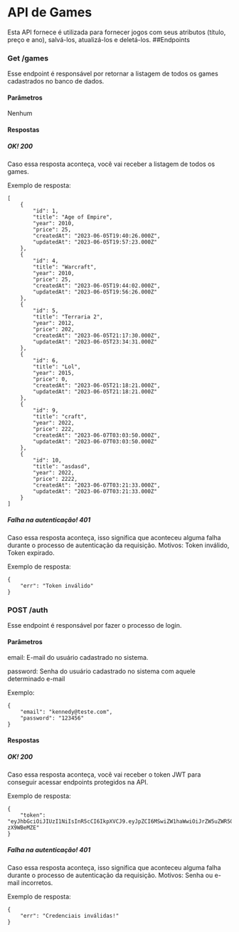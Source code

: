 # API de Games
Esta API fornece é utilizada para fornecer jogos com seus atributos (título, preço e ano), salvá-los, atualizá-los e deletá-los.
##Endpoints
### Get /games
Esse endpoint é responsável por retornar a listagem de todos os games cadastrados no banco de dados.
#### Parâmetros
Nenhum
#### Respostas
##### OK! 200
Caso essa resposta aconteça, você vai receber a listagem de todos os games.

Exemplo de resposta:
```
[
	{
		"id": 1,
		"title": "Age of Empire",
		"year": 2010,
		"price": 25,
		"createdAt": "2023-06-05T19:40:26.000Z",
		"updatedAt": "2023-06-05T19:57:23.000Z"
	},
	{
		"id": 4,
		"title": "Warcraft",
		"year": 2010,
		"price": 25,
		"createdAt": "2023-06-05T19:44:02.000Z",
		"updatedAt": "2023-06-05T19:56:26.000Z"
	},
	{
		"id": 5,
		"title": "Terraria 2",
		"year": 2012,
		"price": 202,
		"createdAt": "2023-06-05T21:17:30.000Z",
		"updatedAt": "2023-06-05T23:34:31.000Z"
	},
	{
		"id": 6,
		"title": "Lol",
		"year": 2015,
		"price": 0,
		"createdAt": "2023-06-05T21:18:21.000Z",
		"updatedAt": "2023-06-05T21:18:21.000Z"
	},
	{
		"id": 9,
		"title": "craft",
		"year": 2022,
		"price": 222,
		"createdAt": "2023-06-07T03:03:50.000Z",
		"updatedAt": "2023-06-07T03:03:50.000Z"
	},
	{
		"id": 10,
		"title": "asdasd",
		"year": 2022,
		"price": 2222,
		"createdAt": "2023-06-07T03:21:33.000Z",
		"updatedAt": "2023-06-07T03:21:33.000Z"
	}
]
```
##### Falha na autenticação! 401
Caso essa resposta aconteça, isso significa que aconteceu alguma falha durante o processo de autenticação da requisição. Motivos: Token inválido, Token expirado.

Exemplo de resposta:
```
{
	"err": "Token inválido"
}
```

### POST /auth
Esse endpoint é responsável por fazer o processo de login.
#### Parâmetros
email: E-mail do usuário cadastrado no sistema.

password: Senha do usuário cadastrado no sistema com aquele determinado e-mail

Exemplo:
```
{
	"email": "kennedy@teste.com",
	"password": "123456"
}
```
#### Respostas
##### OK! 200
Caso essa resposta aconteça, você vai receber o token JWT para conseguir acessar endpoints protegidos na API.

Exemplo de resposta:
```
{
	"token": "eyJhbGciOiJIUzI1NiIsInR5cCI6IkpXVCJ9.eyJpZCI6MSwiZW1haWwiOiJrZW5uZWR5QHRlc3RlLmNvbSIsImlhdCI6MTY4NjE3NzIyMiwiZXhwIjoxNjg2MzUwMDIyfQ.LPt1CACFCpICczwWmhKwYydVv87KFOuPU-zX9WBeMZE"
}
```
##### Falha na autenticação! 401
Caso essa resposta aconteça, isso significa que aconteceu alguma falha durante o processo de autenticação da requisição. Motivos: Senha ou e-mail incorretos.

Exemplo de resposta:
```
{
	"err": "Credenciais inválidas!"
}
```
